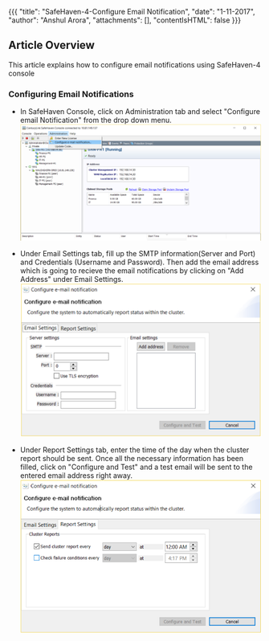 {{{
  "title": "SafeHaven-4-Configure Email Notification",
  "date": "1-11-2017",
  "author": "Anshul Arora",
  "attachments": [],
  "contentIsHTML": false
}}}
## Article Overview
This article explains how to configure email notifications using SafeHaven-4 console

### Configuring Email Notifications
* In SafeHaven Console, click on Administration tab and select "Configure email Notification" from the drop down menu.  
![ConfigureEmail](../images/SH4.0/configureemail.png)  

* Under Email Settings tab, fill up the SMTP information(Server and Port) and Credentials (Username and Password). Then add the email address which is going to recieve the email notifications by clicking on "Add Address" under Email Settings.  
![ConfigureEmail](../images/SH4.0/configureemail2.png)  

* Under Report Settings tab, enter the time of the day when the cluster report should be sent. Once all the necessary information has been filled, click on "Configure and Test" and a test email will be sent to the entered email address right away. 
![ConfigureEmail](../images/SH4.0/configureemail3.png)  
